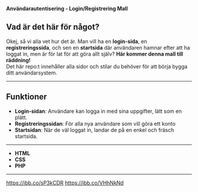 **Användarautentisering - Login/Registrering Mall** 

## Vad är det här för något?   
Okej, så vi alla vet hur det är. Man vill ha en **login-sida**, en **registreringssida**, och sen en **startsida** där användaren hamnar efter att ha loggat in, men är för lat för att göra allt själv? **Här kommer denna mall till räddning!**  
Det här repo:t innehåller alla sidor och stilar du behöver för att börja bygga ditt användarsystem.

---

## Funktioner
- **Login-sidan**: Användare kan logga in med sina uppgifter, lätt som en plätt.
- **Registreringssidan**: För alla nya användare som vill göra ett konto
- **Startsidan**: När de väl loggat in, landar de på en enkel och fräsch startsida.

---

- **HTML**
- **CSS**
- **PHP**


---

https://ibb.co/sP3kCDR
https://ibb.co/VHhNkNd
